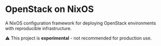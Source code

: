 # OpenStack on NixOS

A NixOS configuration framework for deploying OpenStack environments with reproducible infrastructure.

⚠️ This project is **experimental** - not recommended for production use.
